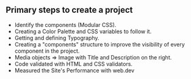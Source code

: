 ## Primary steps to create a project

- Identify the components (Modular CSS).
- Creating a Color Palette and CSS variables to follow it.
- Getting and defining Typography.
- Creating a "components" structure to improve the visibility of every component in the project.
- Media objects => Image with Title and Description on the right.
- Code validated with HTML and CSS validators.
- Measured the Site's Performance with web.dev
